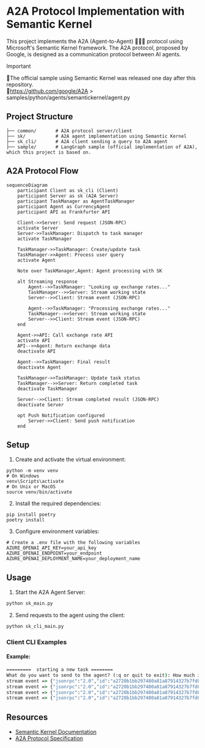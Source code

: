 # A2A Protocol Implementation with Semantic Kernel

This project implements the A2A (Agent-to-Agent) 🤖🤝🤖 protocol using Microsoft's Semantic Kernel framework. The A2A protocol, proposed by Google, is designed as a communication protocol between AI agents.

> [!IMPORTANT]  
> 🔹The official sample using Semantic Kernel was released one day after this repository.  
> 🔹https://github.com/google/A2A > samples/python/agents/semantickernel/agent.py

## Project Structure

```
├── common/       # A2A protocol server/client 
├── sk/           # A2A agent implementation using Semantic Kernel
├── sk_cli/       # A2A client sending a query to A2A agent
├── sample/       # LangGraph sample (official implementation of A2A), which this project is based on.
```

## A2A Protocol Flow

```mermaid
sequenceDiagram
    participant Client as sk_cli (Client)
    participant Server as sk (A2A Server)
    participant TaskManager as AgentTaskManager
    participant Agent as CurrencyAgent
    participant API as Frankfurter API

    Client->>Server: Send request (JSON-RPC)
    activate Server
    Server->>TaskManager: Dispatch to task manager
    activate TaskManager
    
    TaskManager->>TaskManager: Create/update task
    TaskManager->>Agent: Process user query
    activate Agent
    
    Note over TaskManager,Agent: Agent processing with SK
    
    alt Streaming response
        Agent-->>TaskManager: "Looking up exchange rates..."
        TaskManager-->>Server: Stream working state
        Server-->>Client: Stream event (JSON-RPC)
        
        Agent-->>TaskManager: "Processing exchange rates..."
        TaskManager-->>Server: Stream working state
        Server-->>Client: Stream event (JSON-RPC)
    end
    
    Agent->>API: Call exchange rate API
    activate API
    API-->>Agent: Return exchange data
    deactivate API
    
    Agent-->>TaskManager: Final result
    deactivate Agent
    
    TaskManager->>TaskManager: Update task status
    TaskManager-->>Server: Return completed task
    deactivate TaskManager
    
    Server-->>Client: Stream completed result (JSON-RPC)
    deactivate Server
    
    opt Push Notification configured
        Server->>Client: Send push notification
    end
```

## Setup

1. Create and activate the virtual environment:
```
python -m venv venv
# On Windows
venv\Scripts\activate
# On Unix or MacOS
source venv/bin/activate
```

2. Install the required dependencies:
```
pip install poetry
poetry install
```

3. Configure environment variables:
```
# Create a .env file with the following variables
AZURE_OPENAI_API_KEY=your_api_key
AZURE_OPENAI_ENDPOINT=your_endpoint
AZURE_OPENAI_DEPLOYMENT_NAME=your_deployment_name
```

## Usage

1. Start the A2A Agent Server:

```bash
python sk_main.py
```

2. Send requests to the agent using the client:

```bash
python sk_cli_main.py
```

### Client CLI Examples

#### Example:

```cmd
=========  starting a new task ======== 
What do you want to send to the agent? (:q or quit to exit): How much is 100 USD in JPY?
stream event => {"jsonrpc":"2.0","id":"a2720b1bb297480a81a87914327b7fd8","result":{"id":"94a11ef59e724e21ab8be340f7df598f","status":{"state":"working","message":{"role":"agent","parts":[{"type":"text","text":"Looking up the exchange rates..."}]},"timestamp":"2025-04-16T16:21:05.490205"},"final":false}}
stream event => {"jsonrpc":"2.0","id":"a2720b1bb297480a81a87914327b7fd8","result":{"id":"94a11ef59e724e21ab8be340f7df598f","status":{"state":"working","message":{"role":"agent","parts":[{"type":"text","text":"Processing the exchange rates..."}]},"timestamp":"2025-04-16T16:21:14.840555"},"final":false}}
stream event => {"jsonrpc":"2.0","id":"a2720b1bb297480a81a87914327b7fd8","result":{"id":"94a11ef59e724e21ab8be340f7df598f","artifact":{"parts":[{"type":"text","text":"100 USD is equivalent to 14,293 JPY at the current exchange rate."}],"index":0,"append":false}}}
stream event => {"jsonrpc":"2.0","id":"a2720b1bb297480a81a87914327b7fd8","result":{"id":"94a11ef59e724e21ab8be340f7df598f","status":{"state":"completed","timestamp":"2025-04-16T16:21:14.842574"},"final":true}}
```

## Resources

- [Semantic Kernel Documentation](https://learn.microsoft.com/en-us/semantic-kernel/)
- [A2A Protocol Specification](https://github.com/google/A2A/)

